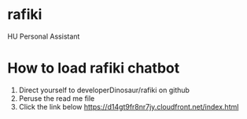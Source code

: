 # rafiki
HU Personal Assistant 

# How to load rafiki chatbot
1. Direct yourself to developerDinosaur/rafiki on github
2. Peruse the read me file
3. Click the link below 
https://d14gt9fr8nr7jy.cloudfront.net/index.html
